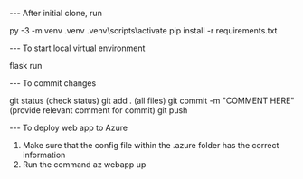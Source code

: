 --- After initial clone, run

py -3 -m venv .venv
.venv\scripts\activate
pip install -r requirements.txt

--- To start local virtual environment

flask run


--- To commit changes

git status (check status)
git add . (all files)
git commit -m "COMMENT HERE" (provide relevant comment for commit)
git push

--- To deploy web app to Azure

1. Make sure that the config file within the .azure folder has the correct information
2. Run the command az webapp up
